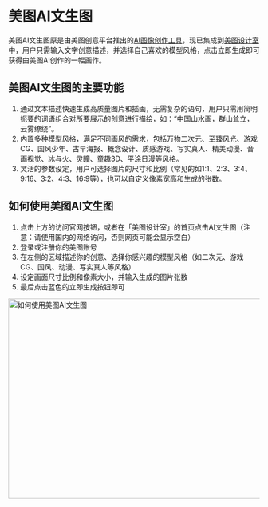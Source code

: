 # 美图AI文生图

美图AI文生图原是由美图创意平台推出的<a href="https://ai-bot.cn/best-ai-image-generators/">AI图像创作工具</a>，现已集成到<a href="https://ai-bot.cn/sites/2400.html">美图设计室</a>中，用户只需输入文字创意描述，并选择自己喜欢的模型风格，点击立即生成即可获得由美图AI创作的一幅画作。
<h2>美图AI文生图的主要功能</h2>
<ol>
 	<li>通过文本描述快速生成高质量图片和插画，无需复杂的语句，用户只需用简明扼要的词语组合对所要展示的创意进行描绘，如：“中国山水画，群山耸立，云雾缭绕”。</li>
 	<li>内置多种模型风格，满足不同画风的需求，包括万物二次元、至臻风光、游戏CG、国风少年、古早海报、概念设计、质感游戏、写实真人、精美动漫、音画视觉、冰与火、灵瞳、童趣3D、平涂日漫等风格。</li>
 	<li>灵活的参数设定，用户可选择图片的尺寸和比例（常见的如1:1、2:3、3:4、9:16、3:2、4:3、16:9等），也可以自定义像素宽高和生成的张数。</li>
</ol>
<h2>如何使用美图AI文生图</h2>
<ol>
 	<li>点击上方的访问官网按钮，或者在「美图设计室」的首页点击AI文生图（注意：请使用国内的网络访问，否则网页可能会显示空白）</li>
 	<li>登录或注册你的美图账号</li>
 	<li>在左侧的区域描述你的创意、选择你感兴趣的模型风格（如二次元、游戏CG、国风、动漫、写实真人等风格）</li>
 	<li>设定画面尺寸比例和像素大小，并输入生成的图片张数</li>
 	<li>最后点击蓝色的立即生成按钮即可</li>
</ol>
<a class="js" href="https://ai-bot.cn/wp-content/uploads/2023/05/meitu-aigc-features.png" data-fancybox="fancybox" data-caption="如何使用美图AI文生图"><img class="alignnone size-full wp-image-2445 loaded" src="https://ai-bot.cn/wp-content/uploads/2023/05/meitu-aigc-features.png" alt="如何使用美图AI文生图" width="800" height="400" data-src="https://ai-bot.cn/wp-content/uploads/2023/05/meitu-aigc-features.png" data-was-processed="true" /></a>